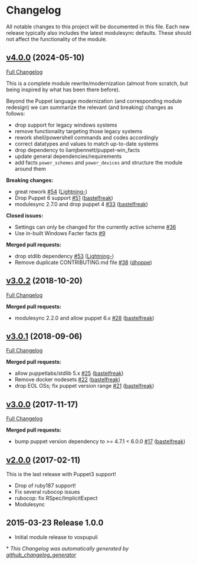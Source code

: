 # Changelog

All notable changes to this project will be documented in this file.
Each new release typically also includes the latest modulesync defaults.
These should not affect the functionality of the module.

## [v4.0.0](https://github.com/voxpupuli/puppet-windows_power/tree/v4.0.0) (2024-05-10)

[Full Changelog](https://github.com/voxpupuli/puppet-windows_power/compare/v3.0.2...v4.0.0)

This is a complete module rewrite/modernization (almost from scratch, but being inspired by what has been there before).

Beyond the Puppet language modernization (and corresponding module redesign) we can summarize the relevant (and breaking) changes as follows:
- drop support for legacy windows systems
- remove functionality targeting those legacy systems
- rework shell/powershell commands and codes accordingly
- correct datatypes and values to match up-to-date systems
- drop dependency to liamjbennett/puppet-win_facts
- update general dependencies/requirements
- add facts `power_schemes` and `power_devices` and structure the module around them

**Breaking changes:**

- great rework [\#54](https://github.com/voxpupuli/puppet-windows_power/pull/54) ([Lightning-](https://github.com/Lightning-))
- Drop Puppet 6 support [\#51](https://github.com/voxpupuli/puppet-windows_power/pull/51) ([bastelfreak](https://github.com/bastelfreak))
- modulesync 2.7.0 and drop puppet 4 [\#33](https://github.com/voxpupuli/puppet-windows_power/pull/33) ([bastelfreak](https://github.com/bastelfreak))

**Closed issues:**

- Settings can only be changed for the currently active scheme [\#36](https://github.com/voxpupuli/puppet-windows_power/issues/36)
- Use in-built Windows Facter facts [\#9](https://github.com/voxpupuli/puppet-windows_power/issues/9)

**Merged pull requests:**

- drop stdlib dependency [\#53](https://github.com/voxpupuli/puppet-windows_power/pull/53) ([Lightning-](https://github.com/Lightning-))
- Remove duplicate CONTRIBUTING.md file [\#38](https://github.com/voxpupuli/puppet-windows_power/pull/38) ([dhoppe](https://github.com/dhoppe))

## [v3.0.2](https://github.com/voxpupuli/puppet-windows_power/tree/v3.0.2) (2018-10-20)

[Full Changelog](https://github.com/voxpupuli/puppet-windows_power/compare/v3.0.1...v3.0.2)

**Merged pull requests:**

- modulesync 2.2.0 and allow puppet 6.x [\#28](https://github.com/voxpupuli/puppet-windows_power/pull/28) ([bastelfreak](https://github.com/bastelfreak))

## [v3.0.1](https://github.com/voxpupuli/puppet-windows_power/tree/v3.0.1) (2018-09-06)

[Full Changelog](https://github.com/voxpupuli/puppet-windows_power/compare/v3.0.0...v3.0.1)

**Merged pull requests:**

- allow puppetlabs/stdlib 5.x [\#25](https://github.com/voxpupuli/puppet-windows_power/pull/25) ([bastelfreak](https://github.com/bastelfreak))
- Remove docker nodesets [\#22](https://github.com/voxpupuli/puppet-windows_power/pull/22) ([bastelfreak](https://github.com/bastelfreak))
- drop EOL OSs; fix puppet version range [\#21](https://github.com/voxpupuli/puppet-windows_power/pull/21) ([bastelfreak](https://github.com/bastelfreak))

## [v3.0.0](https://github.com/voxpupuli/puppet-windows_power/tree/v3.0.0) (2017-11-17)

[Full Changelog](https://github.com/voxpupuli/puppet-windows_power/compare/v2.0.0...v3.0.0)

**Merged pull requests:**

- bump puppet version dependency to \>= 4.7.1 \< 6.0.0 [\#17](https://github.com/voxpupuli/puppet-windows_power/pull/17) ([bastelfreak](https://github.com/bastelfreak))

## [v2.0.0](https://github.com/voxpupuli/puppet-windows_power/tree/v2.0.0) (2017-02-11)

This is the last release with Puppet3 support!
* Drop of ruby187 support!
* Fix several rubocop issues
* rubocop: fix RSpec/ImplicitExpect
* Modulesync

## 2015-03-23 Release 1.0.0
- Initial module release to voxpupuli


\* *This Changelog was automatically generated by [github_changelog_generator](https://github.com/github-changelog-generator/github-changelog-generator)*
